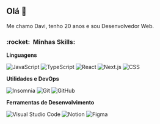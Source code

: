 

<h2>Olá 👋</h2>
<p>
Me chamo Davi, tenho 20 anos e sou Desenvolvedor Web.
</p>

<h3> :rocket: &nbsp;Minhas Skills: </h3>

**Linguagens**

  ![JavaScript](https://img.shields.io/badge/-JavaScript-333333?style=for-the-badge&logo=javascript&logoColor=3ABDD8&color=20232A)
  ![TypeScript](https://img.shields.io/badge/-TypeScript-333333?style=for-the-badge&logo=typescript&logoColor=3ABDD8&color=20232A)
  ![React](https://img.shields.io/badge/-React-333333?style=for-the-badge&logo=react&logoColor=3ABDD8&color=20232A)
  ![Next.js](https://img.shields.io/badge/-Next.js-333333?style=for-the-badge&logo=next.js&logoColor=3ABDD8&color=20232A)
  ![CSS](https://img.shields.io/badge/-CSS-333333?style=for-the-badge&logo=CSS3&logoColor=3ABDD8&color=20232A)
  
**Utilidades e DevOps**

  ![Insomnia](https://img.shields.io/badge/-Insomnia-333333?style=for-the-badge&logo=insomnia&logoColor=3ABDD8&color=20232A)
  ![Git](https://img.shields.io/badge/-Git-333333?style=for-the-badge&logo=git&logoColor=3ABDD8&color=20232A)
  ![GitHub](https://img.shields.io/badge/-GitHub-333333?style=for-the-badge&logo=github&logoColor=3ABDD8&color=20232A)
  
**Ferramentas de Desenvolvimento**

  ![Visual Studio Code](https://img.shields.io/badge/-Visual%20Studio%20Code-333333?style=for-the-badge&logo=visual-studio-code&logoColor=3ABDD8&color=20232A)
  ![Notion](https://img.shields.io/badge/-Notion-333333?style=for-the-badge&logo=notion&logoColor=3ABDD8&color=20232A)
  ![Figma](https://img.shields.io/badge/-Figma-333333?style=for-the-badge&logo=figma&logoColor=3ABDD8&color=20232A)
